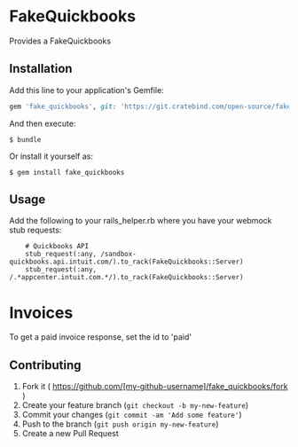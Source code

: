 # FakeQuickbooks

Provides a FakeQuickbooks

## Installation

Add this line to your application's Gemfile:

```ruby
gem 'fake_quickbooks', git: 'https://git.cratebind.com/open-source/fake_quickbooks.git'
```

And then execute:

    $ bundle

Or install it yourself as:

    $ gem install fake_quickbooks

## Usage

Add the following to your rails_helper.rb where you have your webmock stub requests:

```
    # Quickbooks API
    stub_request(:any, /sandbox-quickbooks.api.intuit.com/).to_rack(FakeQuickbooks::Server)
    stub_request(:any, /.*appcenter.intuit.com.*/).to_rack(FakeQuickbooks::Server)
```

# Invoices

To get a paid invoice response, set the id to 'paid'

## Contributing

1. Fork it ( https://github.com/[my-github-username]/fake_quickbooks/fork )
2. Create your feature branch (`git checkout -b my-new-feature`)
3. Commit your changes (`git commit -am 'Add some feature'`)
4. Push to the branch (`git push origin my-new-feature`)
5. Create a new Pull Request
